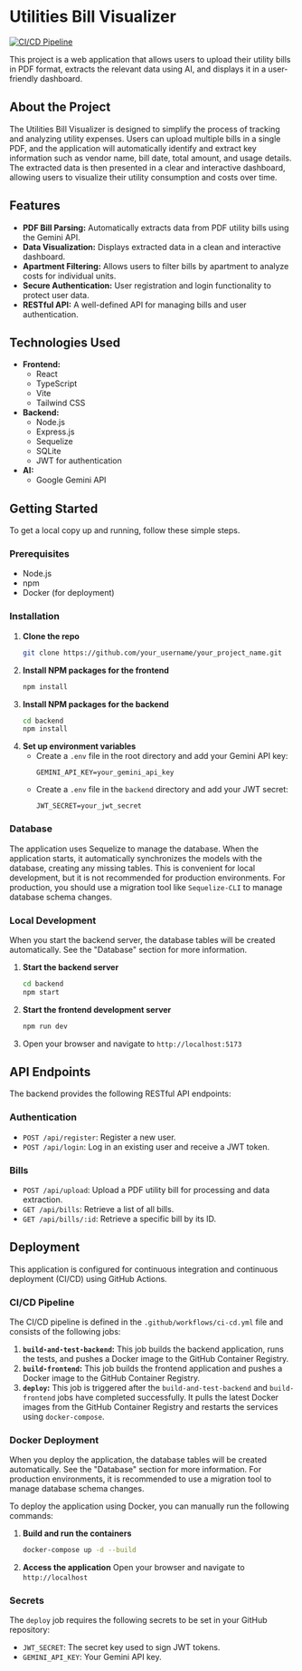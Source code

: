 # Utilities Bill Visualizer

[![CI/CD Pipeline](https://github.com/MohammadMushfiqurRahman/utilities_bill_visualizer/actions/workflows/ci-cd.yml/badge.svg)](https://github.com/MohammadMushfiqurRahman/utilities_bill_visualizer/actions/workflows/ci-cd.yml)

This project is a web application that allows users to upload their utility bills in PDF format, extracts the relevant data using AI, and displays it in a user-friendly dashboard.

## About the Project

The Utilities Bill Visualizer is designed to simplify the process of tracking and analyzing utility expenses. Users can upload multiple bills in a single PDF, and the application will automatically identify and extract key information such as vendor name, bill date, total amount, and usage details. The extracted data is then presented in a clear and interactive dashboard, allowing users to visualize their utility consumption and costs over time.

## Features

- **PDF Bill Parsing:** Automatically extracts data from PDF utility bills using the Gemini API.
- **Data Visualization:** Displays extracted data in a clean and interactive dashboard.
- **Apartment Filtering:** Allows users to filter bills by apartment to analyze costs for individual units.
- **Secure Authentication:** User registration and login functionality to protect user data.
- **RESTful API:** A well-defined API for managing bills and user authentication.

## Technologies Used

- **Frontend:**
  - React
  - TypeScript
  - Vite
  - Tailwind CSS
- **Backend:**
  - Node.js
  - Express.js
  - Sequelize
  - SQLite
  - JWT for authentication
- **AI:**
  - Google Gemini API

## Getting Started

To get a local copy up and running, follow these simple steps.

### Prerequisites

- Node.js
- npm
- Docker (for deployment)

### Installation

1. **Clone the repo**
   ```sh
   git clone https://github.com/your_username/your_project_name.git
   ```
2. **Install NPM packages for the frontend**
   ```sh
   npm install
   ```
3. **Install NPM packages for the backend**
   ```sh
   cd backend
   npm install
   ```
4. **Set up environment variables**
   - Create a `.env` file in the root directory and add your Gemini API key:
     ```
     GEMINI_API_KEY=your_gemini_api_key
     ```
   - Create a `.env` file in the `backend` directory and add your JWT secret:
     ```
     JWT_SECRET=your_jwt_secret
     ```

### Database

The application uses Sequelize to manage the database. When the application starts, it automatically synchronizes the models with the database, creating any missing tables. This is convenient for local development, but it is not recommended for production environments. For production, you should use a migration tool like `Sequelize-CLI` to manage database schema changes.

### Local Development

When you start the backend server, the database tables will be created automatically. See the "Database" section for more information.

1. **Start the backend server**
   ```sh
   cd backend
   npm start
   ```
2. **Start the frontend development server**
   ```sh
   npm run dev
   ```
3. Open your browser and navigate to `http://localhost:5173`

## API Endpoints

The backend provides the following RESTful API endpoints:

### Authentication

- `POST /api/register`: Register a new user.
- `POST /api/login`: Log in an existing user and receive a JWT token.

### Bills

- `POST /api/upload`: Upload a PDF utility bill for processing and data extraction.
- `GET /api/bills`: Retrieve a list of all bills.
- `GET /api/bills/:id`: Retrieve a specific bill by its ID.

## Deployment

This application is configured for continuous integration and continuous deployment (CI/CD) using GitHub Actions.

### CI/CD Pipeline

The CI/CD pipeline is defined in the `.github/workflows/ci-cd.yml` file and consists of the following jobs:

1.  **`build-and-test-backend`:** This job builds the backend application, runs the tests, and pushes a Docker image to the GitHub Container Registry.
2.  **`build-frontend`:** This job builds the frontend application and pushes a Docker image to the GitHub Container Registry.
3.  **`deploy`:** This job is triggered after the `build-and-test-backend` and `build-frontend` jobs have completed successfully. It pulls the latest Docker images from the GitHub Container Registry and restarts the services using `docker-compose`.

### Docker Deployment

When you deploy the application, the database tables will be created automatically. See the "Database" section for more information. For production environments, it is recommended to use a migration tool to manage database schema changes.

To deploy the application using Docker, you can manually run the following commands:

1. **Build and run the containers**
   ```sh
   docker-compose up -d --build
   ```
2. **Access the application**
   Open your browser and navigate to `http://localhost`

### Secrets

The `deploy` job requires the following secrets to be set in your GitHub repository:

- `JWT_SECRET`: The secret key used to sign JWT tokens.
- `GEMINI_API_KEY`: Your Gemini API key.